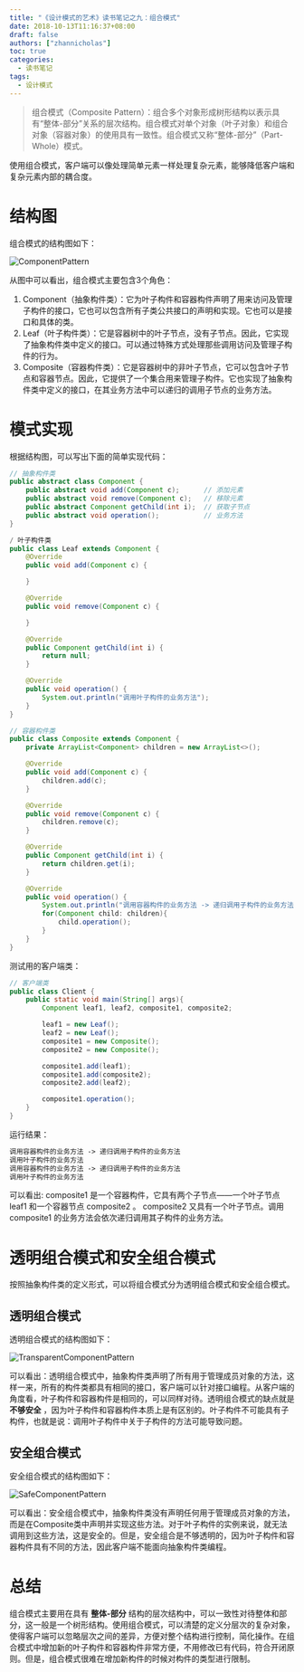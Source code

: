 ```yaml
---
title: "《设计模式的艺术》读书笔记之九：组合模式"
date: 2018-10-13T11:16:37+08:00
draft: false
authors: ["zhannicholas"]
toc: true
categories:
  - 读书笔记
tags:
  - 设计模式
---
```


> 组合模式（Composite Pattern）：组合多个对象形成树形结构以表示具有“整体-部分”关系的层次结构。组合模式对单个对象（叶子对象）和组合对象（容器对象）的使用具有一致性。组合模式又称“整体-部分”（Part-Whole）模式。

使用组合模式，客户端可以像处理简单元素一样处理复杂元素，能够降低客户端和复杂元素内部的耦合度。

# 结构图

组合模式的结构图如下：

![ComponentPattern](/images/design-patterns/ComponentPattern.jpg "组合模式结构图")

从图中可以看出，组合模式主要包含3个角色：

1. Component（抽象构件类）：它为叶子构件和容器构件声明了用来访问及管理子构件的接口，它也可以包含所有子类公共接口的声明和实现。它也可以是接口和具体的类。
2. Leaf（叶子构件类）：它是容器树中的叶子节点，没有子节点。因此，它实现了抽象构件类中定义的接口。可以通过特殊方式处理那些调用访问及管理子构件的行为。
3. Composite（容器构件类）：它是容器树中的非叶子节点，它可以包含叶子节点和容器节点。因此，它提供了一个集合用来管理子构件。它也实现了抽象构件类中定义的接口，在其业务方法中可以递归的调用子节点的业务方法。

# 模式实现

根据结构图，可以写出下面的简单实现代码：

```Java
// 抽象构件类
public abstract class Component {
    public abstract void add(Component c);      // 添加元素
    public abstract void remove(Component c);   // 移除元素
    public abstract Component getChild(int i);  // 获取子节点
    public abstract void operation();           // 业务方法
}
```

```Java
/ 叶子构件类
public class Leaf extends Component {
    @Override
    public void add(Component c) {

    }

    @Override
    public void remove(Component c) {

    }

    @Override
    public Component getChild(int i) {
        return null;
    }

    @Override
    public void operation() {
        System.out.println("调用叶子构件的业务方法");
    }
}
```

```Java
// 容器构件类
public class Composite extends Component {
    private ArrayList<Component> children = new ArrayList<>();

    @Override
    public void add(Component c) {
        children.add(c);
    }

    @Override
    public void remove(Component c) {
        children.remove(c);
    }

    @Override
    public Component getChild(int i) {
        return children.get(i);
    }

    @Override
    public void operation() {
        System.out.println("调用容器构件的业务方法 -> 递归调用子构件的业务方法");
        for(Component child: children){
            child.operation();
        }
    }
}
```

测试用的客户端类：

```Java
// 客户端类
public class Client {
    public static void main(String[] args){
        Component leaf1, leaf2, composite1, composite2;

        leaf1 = new Leaf();
        leaf2 = new Leaf();
        composite1 = new Composite();
        composite2 = new Composite();

        composite1.add(leaf1);
        composite1.add(composite2);
        composite2.add(leaf2);

        composite1.operation();
    }
}
```

运行结果：

```txt
调用容器构件的业务方法 -> 递归调用子构件的业务方法
调用叶子构件的业务方法
调用容器构件的业务方法 -> 递归调用子构件的业务方法
调用叶子构件的业务方法
```

可以看出:  composite1 是一个容器构件，它具有两个子节点——一个叶子节点 leaf1 和一个容器节点 composite2  。 composite2 又具有一个叶子节点。调用 composite1 的业务方法会依次递归调用其子构件的业务方法。

# 透明组合模式和安全组合模式

按照抽象构件类的定义形式，可以将组合模式分为透明组合模式和安全组合模式。

## 透明组合模式

透明组合模式的结构图如下：

![TransparentComponentPattern](/images/design-patterns/TransparentComponentPattern.jpg "透明组合模式结构图")

可以看出：透明组合模式中，抽象构件类声明了所有用于管理成员对象的方法，这样一来，所有的构件类都具有相同的接口，客户端可以针对接口编程。从客户端的角度看，叶子构件和容器构件是相同的，可以同样对待。透明组合模式的缺点就是 **不够安全** ，因为叶子构件和容器构件本质上是有区别的。叶子构件不可能具有子构件，也就是说：调用叶子构件中关于子构件的方法可能导致问题。

## 安全组合模式

安全组合模式的结构图如下：

![SafeComponentPattern](/images/design-patterns/SafeComponentPattern.jpg "安全组合模式结构图")

可以看出：安全组合模式中，抽象构件类没有声明任何用于管理成员对象的方法，而是在Composite类中声明并实现这些方法。对于叶子构件的实例来说，就无法调用到这些方法，这是安全的。但是，安全组合是不够透明的，因为叶子构件和容器构件具有不同的方法，因此客户端不能面向抽象构件类编程。

# 总结

组合模式主要用在具有 **整体-部分** 结构的层次结构中，可以一致性对待整体和部分，这一般是一个树形结构。使用组合模式，可以清楚的定义分层次的复杂对象，使得客户端可以忽略层次之间的差异，方便对整个结构进行控制，简化操作。在组合模式中增加新的叶子构件和容器构件非常方便，不用修改已有代码，符合开闭原则。但是，组合模式很难在增加新构件的时候对构件的类型进行限制。
